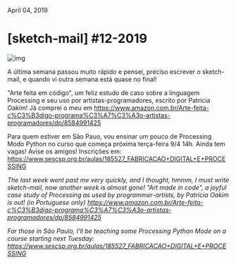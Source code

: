  April 04, 2019 

#  [sketch-mail] #12-2019 

![img](https://gallery.tinyletterapp.com/da0c0ddce7154c8aab687709cc9ac304c6e51b5f/images/020ac4ea-b058-4172-9ba2-98012dc0c708.gif)

A última semana passou muito rápido e pensei, preciso escrever o sketch-mail, e quando vi outra semana está quase no final!

 "Arte feita em código", um feliz estudo de caso sobre a linguagem  Processing e seu uso por artistas-programadores, escrito por Patricia  Oakim! Já comprei o meu em  https://www.amazon.com.br/Arte-feita-c%C3%B3digo-programa%C3%A7%C3%A3o-artistas-programadores/dp/8584991425

 Para quem estiver em São Pauo, vou ensinar um pouco de Processing Modo  Python no curso que começa próxima terça-feira 9/4 14h. Ainda tem vagas!  Avise os amigos! Inscrições em:  https://www.sescsp.org.br/aulas/185527_FABRICACAO+DIGITAL+E+PROCESSING

 *The last week went past me very quickly, and I thought, hmmm, I must write sketch-mail, now another week is almost gone!  "Art made in code", a joyful case study of Processing as used by  programmer-artists, by Patricia Oakim is out! (in Portuguese only)  https://www.amazon.com.br/Arte-feita-c%C3%B3digo-programa%C3%A7%C3%A3o-artistas-programadores/dp/8584991425*

 *For those in São Paulo, I'll be teaching some Processing Python Mode on a course starting next Tuesday: https://www.sescsp.org.br/aulas/185527_FABRICACAO+DIGITAL+E+PROCESSING*

​          